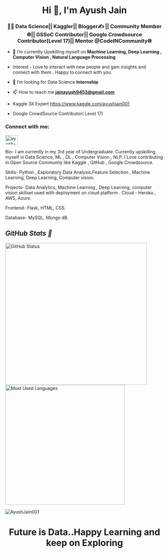 <h1 align="center">Hi 👋, I'm Ayush Jain</h1>
<h3 align="center">👩‍💻 Data Science||  Kaggler|| Blogger✍️ || Community Member🌐|| GSSoC Contributor|| Google Crowdsource Contributor(Level 17)|| Mentor @CodeINCommunity🌐</h3>

- 🌱 I’m currently Upskilling myself on  **Machine Learning, Deep Learning , Computer Vision , Natural Language Processing**
- Interest - Love to interact with new people and gain insights and connect with them . Happy to connect with you.
-  🤝 I’m looking for  Data Science **Internship**

- 📫 How to reach me **jainayush9453@gmail.com**


- Kaggle 3X Expert   https://www.kaggle.com/ayushjain001
- Google CrowdSource Contributor( Level 17)

<h3 align="left">Connect with me:</h3>
<p align="left">
<a href="https://www.linkedin.com/in/ayush-jain-001/" target="blank"><img align="center" src="https://raw.githubusercontent.com/rahuldkjain/github-profile-readme-generator/master/src/images/icons/Social/linked-in-alt.svg" alt="ayush-jain-001" height="30" width="40" /></a>
</p>

Bio-
I am currently in my 3rd year of Undergraduate.
Currently upskilling myself in Data Science, ML , DL , Computer Vision , NLP.
I Love contributing in Open Source Community like Kaggle , GitHub , Google Crowdsource.

Skills-
Python , Exploratory Data Analysis,Feature Selection , Machine Learning, Deep Learning, Computer vision.

Projects-
Data Analytics, Machine Learning , Deep Learning, computer vision skillset used with deployment on cloud platform .
Cloud - Heroku , AWS, Azure.


Frontend- Flask, HTML, CSS.

Database- MySQL, Mongo dB.

<p align="center">
<i><b><h2> GitHub Stats 👀</b></i></h2>
<img src="https://github-readme-stats.vercel.app/api?username=AyushJain001&count_private=true&show_icons=true&theme=algolia" alt="GitHub Status" width="450px">
<img src = "https://github-readme-stats.vercel.app/api/top-langs/?username=AyushJain001&show_icons=true&layout=compact&theme=algolia" alt="Most Used Languages" width="380px">
</p>
<p><img align="center" src="https://github-readme-streak-stats.herokuapp.com/?user=AyushJain001" alt="AyushJain001" /></p>


<h1 align="center">Future is Data..Happy Learning and keep on Exploring </h1>





